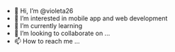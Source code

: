 - 👋 Hi, I’m @violeta26
- 👀 I’m interested in mobile app and web development 
- 🌱 I’m currently learning 
- 💞️ I’m looking to collaborate on ...
- 📫 How to reach me ...

<!---
violeta26/violeta26 is a ✨ special ✨ repository because its `README.md` (this file) appears on your GitHub profile.
You can click the Preview link to take a look at your changes.
--->
